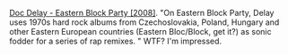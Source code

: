 ---
layout: post
wordpress_id: 1628
wordpress_url: http://noesbueno.com/?p=1628
date: '2013-07-24 16:50:39 -0500'
date_gmt: '2013-07-24 21:50:39 -0500'
body: |
  <p><a href="http://fnk4.wordpress.com/2009/09/16/doc-delay-eastern-block-party-2008-mixtape/">Doc Delay - Eastern Block Party [2008]</a>.   "On Eastern Block Party, Delay uses 1970s hard rock albums from Czechoslovakia, Poland, Hungary and other Eastern European countries (Eastern Bloc/Block, get it?) as sonic fodder for a series of rap remixes. "  WTF?  I'm impressed.</p>
---